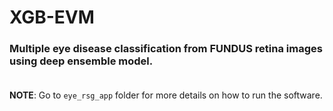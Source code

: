 # XGB-EVM
### Multiple eye disease classification from FUNDUS retina images using deep ensemble model.<br><br>
**NOTE**: Go to ```eye_rsg_app``` folder for more details on how to run the software.
